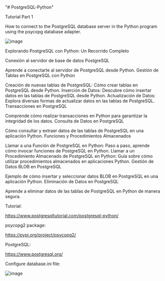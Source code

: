 "# PostgreSQL-Python" 

Tutorial Part 1

How to connect to the PostgreSQL database server in the Python program using the psycopg database adapter.

![image](https://user-images.githubusercontent.com/29576337/212293070-a409d5c2-ad78-4227-b0b0-827b28a97ca5.png)

Explorando PostgreSQL con Python: Un Recorrido Completo

Conexión al servidor de base de datos PostgreSQL

Aprende a conectarte al servidor de PostgreSQL desde Python.
Gestión de Tablas en PostgreSQL con Python

Creación de nuevas tablas de PostgreSQL: Cómo crear tablas en PostgreSQL desde Python.
Inserción de Datos: Descubre cómo insertar datos en las tablas de PostgreSQL desde Python.
Actualización de Datos: Explora diversas formas de actualizar datos en las tablas de PostgreSQL.
Transacciones en PostgreSQL

Comprende cómo realizar transacciones en Python para garantizar la integridad de los datos.
Consulta de Datos en PostgreSQL

Cómo consultar y extraer datos de las tablas de PostgreSQL en una aplicación Python.
Funciones y Procedimientos Almacenados

Llamar a una Función de PostgreSQL en Python: Paso a paso, aprende cómo invocar funciones de PostgreSQL en Python.
Llamar a un Procedimiento Almacenado de PostgreSQL en Python: Guía sobre cómo utilizar procedimientos almacenados en aplicaciones Python.
Gestión de Datos BLOB en PostgreSQL

Ejemplo de cómo insertar y seleccionar datos BLOB en PostgreSQL en una aplicación Python.
Eliminación de Datos en PostgreSQL

Aprende a eliminar datos de las tablas de PostgreSQL en Python de manera segura.

Tutorial:

https://www.postgresqltutorial.com/postgresql-python/

 psycopg2 package:
 
 https://pypi.org/project/psycopg2/
 
 PostgreSQL:
 
 https://www.postgresql.org/
 
 Configure database.ini file:

![image](https://user-images.githubusercontent.com/29576337/212303617-b8f74769-0e52-4f84-9f10-59f48dcb09c6.png)

